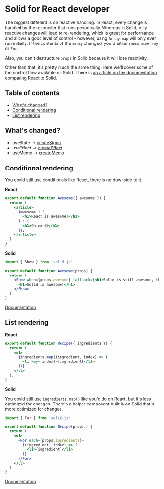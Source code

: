 # Solid for React developer

The biggest different is on reactive handling. In React, every change is handled by the reconciler that runs periodically. Whereas in Solid, only reactive changes will lead to re-rendering, which is great for performance and allows a good level of control - however, using `Array.map` will only ever run initially. If the contents of the array changed, you'd either need `mapArray` or `For`. 

Also, you can't destructure `props` in Solid because it will lose reactivity.

Other than that, it's pretty much the same thing. Here we'll cover some of the control flow available on Solid. There is [an article on the documentation](https://www.solidjs.com/docs/latest/api#react) comparing React to Solid.

## Table of contents
* [What's changed?](#whats-changed-)
* [Conditional rendering](#conditional-rendering)
* [List rendering](#list-rendering)

## What's changed?
* useState -> [createSignal](https://www.solidjs.com/docs/latest/api#createsignal)
* useEffect -> [createEffect](https://www.solidjs.com/docs/latest/api#createeffect)
* useMemo -> [createMemo](https://www.solidjs.com/docs/latest/api#creatememo)

## Conditional rendering

You could still use conditionals like React, there is no downside to it.

**React**
```jsx
export default function Awesome({ awesome }) {
  return (
    <article>
      {awesome ? (
        <h1>React is awesome!</h1>
      ) : (
        <h1>Oh no 😢</h1>
      )};
    </article>
  )
}
```

**Solid**
```jsx
import { Show } from 'solid-js' 

export default function Awesome(props) {
  return (
    <Show when={props.awesome} fallback={<h1>Solid is still awesome, though.</h1>}>
      <h1>Solid is awesome!</h1>
    </Show>
  )
}
```

[Documentation](https://www.solidjs.com/docs/latest/api#%3Cshow%3E)

## List rendering

**React**
```jsx
export default function Recipe({ ingredients }) {
  return (
    <ul>
      {ingredients.map((ingredient, index) => (
        <li key={index}>{ingredient}</li>
      ))}
    </ul>
  );
}
```

**Solid**

You could still use `ingredients.map()` like you'd do on React, but it's less optimized for changes. There's a helper component built in on Solid that's more optimized for changes.

```jsx
import { For } from 'solid-js'

export default function Recipe(props.) {
  return (
    <ul>
      <For each={props.ingredients}>
        {(ingredient, index) => (
          <li>{ingredient}</li>
        )}
      </For>
    </ul>
  )
}
```

[Documentation](https://www.solidjs.com/docs/latest/api#%3Cfor%3E)